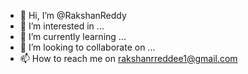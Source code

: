 - 👋 Hi, I’m @RakshanReddy
- 👀 I’m interested in ...
- 🌱 I’m currently learning ...
- 💞️ I’m looking to collaborate on ...
- 📫 How to reach me on rakshanrreddee1@gmail.com

<!---
RakshanReddy/RakshanReddy is a ✨ special ✨ repository because its `README.md` (this file) appears on your GitHub profile.
You can click the Preview link to take a look at your changes.
--->
